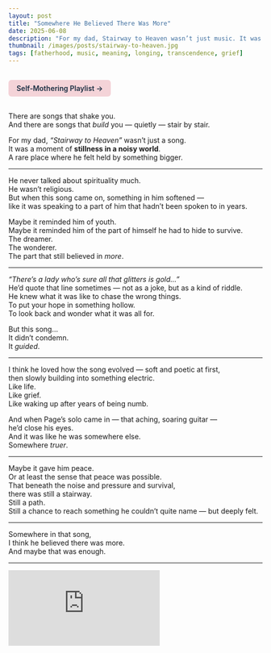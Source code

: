 ```yaml
---
layout: post
title: "Somewhere He Believed There Was More"
date: 2025-06-08
description: "For my dad, Stairway to Heaven wasn’t just music. It was a doorway. A whisper that maybe life could be more than struggle and noise."
thumbnail: /images/posts/stairway-to-heaven.jpg
tags: [fatherhood, music, meaning, longing, transcendence, grief]
---
```


<a href="https://music.youtube.com/playlist?list=PLuO5E1rh5RqIzePJeOjdXo62gwnYJ748_&si=NvtF0mzI9Sx2IoPu&shuffle=1" 
   target="_blank" 
   class="back-button"
   style="display:inline-block; margin: 1rem auto; background-color: #F4D3D8; color: #1A2D41; padding: 0.5rem 1rem; border-radius: 6px; font-weight: 600; text-decoration: none;">
  Self‑Mothering Playlist →
</a>

There are songs that shake you.  
And there are songs that *build* you — quietly — stair by stair.

For my dad, *“Stairway to Heaven”* wasn’t just a song.  
It was a moment of **stillness in a noisy world**.  
A rare place where he felt held by something bigger.

---

He never talked about spirituality much.  
He wasn’t religious.  
But when this song came on, something in him softened —  
like it was speaking to a part of him that hadn’t been spoken to in years.

Maybe it reminded him of youth.  
Maybe it reminded him of the part of himself he had to hide to survive.  
The dreamer.  
The wonderer.  
The part that still believed in *more*.

---

*“There’s a lady who’s sure all that glitters is gold…”*  
He’d quote that line sometimes — not as a joke, but as a kind of riddle.  
He knew what it was like to chase the wrong things.  
To put your hope in something hollow.  
To look back and wonder what it was all for.

But this song…  
It didn’t condemn.  
It *guided*.

---

I think he loved how the song evolved — soft and poetic at first,  
then slowly building into something electric.  
Like life.  
Like grief.  
Like waking up after years of being numb.

And when Page’s solo came in — that aching, soaring guitar —  
he’d close his eyes.  
And it was like he was somewhere else.  
Somewhere *truer*.

---

Maybe it gave him peace.  
Or at least the sense that peace was possible.  
That beneath the noise and pressure and survival,  
there was still a stairway.  
Still a path.  
Still a chance to reach something he couldn’t quite name — but deeply felt.

---

Somewhere in that song,  
I think he believed there was more.  
And maybe that was enough.

---

<div class="video-container">
  <iframe src="https://www.youtube.com/embed/QkF3oxziUI4"
    title="Led Zeppelin - Stairway to Heaven (Official Audio)" 
    frameborder="0" allow="accelerometer; autoplay; clipboard-write; 
    encrypted-media; gyroscope; picture-in-picture; web-share" 
    allowfullscreen></iframe>
</div>
